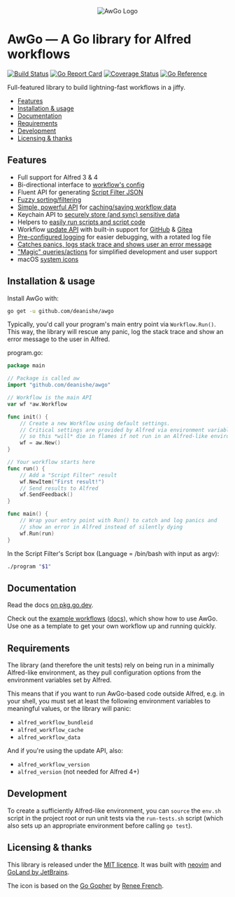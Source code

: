 
<div align="center">
    <img src="https://raw.githubusercontent.com/deanishe/awgo/master/Icon.png" alt="AwGo Logo" title="AwGo Logo">
</div>


# AwGo — A Go library for Alfred workflows #

[![Build Status][ghaction-badge]][ghaction-link]
[![Go Report Card][goreport-badge]][goreport-link]
[![Coverage Status][coveralls-badge]][coveralls-link]
[![Go Reference][godoc-badge]][godoc-link]

<!--
[![Build Status][azure-badge]][azure-link]
[![Build Status][travis-badge]][travis-link]
[![Codacy Quality][codacy-badge-quality]][codacy-link]
[![Codacy coverage][codacy-badge-coverage]][codacy-link]
[![Codecov coverage][codecov-badge]][codecov-link]
-->


Full-featured library to build lightning-fast workflows in a jiffy.

- [Features](#features)
- [Installation & usage](#installation--usage)
- [Documentation](#documentation)
- [Requirements](#requirements)
- [Development](#development)
- [Licensing & thanks](#licensing--thanks)


## Features ##

- Full support for Alfred 3 & 4
- Bi-directional interface to [workflow's config][config]
- Fluent API for generating [Script Filter JSON][feedback]
- [Fuzzy sorting/filtering][fuzzy]
- [Simple, powerful API][cache-api] for [caching/saving workflow data][cache]
- Keychain API to [securely store (and sync) sensitive data][keychain]
- Helpers to [easily run scripts and script code][scripts]
- Workflow [update API][update] with built-in support for [GitHub][update-github] & [Gitea][update-gitea]
- [Pre-configured logging][logging] for easier debugging, with a rotated log file
- [Catches panics, logs stack trace and shows user an error message][run]
- ["Magic" queries/actions][magic] for simplified development and user support
- macOS [system icons][icons]


## Installation & usage ##

Install AwGo with:

```sh
go get -u github.com/deanishe/awgo
```

Typically, you'd call your program's main entry point via `Workflow.Run()`.
This way, the library will rescue any panic, log the stack trace and show
an error message to the user in Alfred.

program.go:

```go
package main

// Package is called aw
import "github.com/deanishe/awgo"

// Workflow is the main API
var wf *aw.Workflow

func init() {
    // Create a new Workflow using default settings.
    // Critical settings are provided by Alfred via environment variables,
    // so this *will* die in flames if not run in an Alfred-like environment.
    wf = aw.New()
}

// Your workflow starts here
func run() {
    // Add a "Script Filter" result
    wf.NewItem("First result!")
    // Send results to Alfred
    wf.SendFeedback()
}

func main() {
    // Wrap your entry point with Run() to catch and log panics and
    // show an error in Alfred instead of silently dying
    wf.Run(run)
}
```

In the Script Filter's Script box (Language = /bin/bash with input as
argv):

```sh
./program "$1"
```

## Documentation ##

Read the docs [on pkg.go.dev][godoc].

Check out the [example workflows][examples-code] ([docs][examples-docs]), which
show how to use AwGo. Use one as a template to get your own workflow up and
running quickly.


## Requirements ##

The library (and therefore the unit tests) rely on being run in a minimally
Alfred-like environment, as they pull configuration options from the environment
variables set by Alfred.

This means that if you want to run AwGo-based code outside Alfred, e.g. in your
shell, you must set at least the following environment variables to meaningful
values, or the library will panic:

- `alfred_workflow_bundleid`
- `alfred_workflow_cache`
- `alfred_workflow_data`

And if you're using the update API, also:

- `alfred_workflow_version`
- `alfred_version` (not needed for Alfred 4+)


## Development ##

To create a sufficiently Alfred-like environment, you can `source` the `env.sh`
script in the project root or run unit tests via the `run-tests.sh` script
(which also sets up an appropriate environment before calling `go test`).


## Licensing & thanks ##

This library is released under the [MIT licence][licence]. It was built with
[neovim][neovim] and [GoLand by JetBrains][jetbrains].

The icon is based on the [Go Gopher][gopher] by [Renee French][renee].


[alfred]: https://www.alfredapp.com/
[licence]: ./LICENCE
[godoc]: https://pkg.go.dev/github.com/deanishe/awgo
[gopher]: https://blog.golang.org/gopher
[renee]: http://reneefrench.blogspot.com
[config]: https://pkg.go.dev/github.com/deanishe/awgo#Config
[feedback]: https://pkg.go.dev/github.com/deanishe/awgo#Feedback.NewItem
[fuzzy]: https://pkg.go.dev/github.com/deanishe/awgo/fuzzy
[cache]: https://pkg.go.dev/github.com/deanishe/awgo#hdr-Storing_data
[cache-api]: https://pkg.go.dev/github.com/deanishe/awgo#Cache
[run]: https://pkg.go.dev/github.com/deanishe/awgo#Run
[keychain]: https://pkg.go.dev/github.com/deanishe/awgo/keychain
[scripts]: https://pkg.go.dev/github.com/deanishe/awgo/util#hdr-Scripting
[update]: https://pkg.go.dev/github.com/deanishe/awgo/update
[update-github]: https://pkg.go.dev/github.com/deanishe/awgo/update#GitHub
[update-gitea]: https://pkg.go.dev/github.com/deanishe/awgo/update#Gitea
[logging]: https://pkg.go.dev/github.com/deanishe/awgo#hdr-Logging
[magic]: https://pkg.go.dev/github.com/deanishe/awgo#MagicAction
[icons]: https://pkg.go.dev/github.com/deanishe/awgo#Icon
[examples-code]: https://github.com/deanishe/awgo/tree/master/_examples
[examples-docs]: https://pkg.go.dev/github.com/deanishe/awgo/_examples
[jetbrains]: https://www.jetbrains.com/?from=deanishe/awgo
[neovim]: https://neovim.io/

[godoc-badge]: https://pkg.go.dev/badge/github.com/deanishe/awgo.svg
[godoc-link]: https://pkg.go.dev/github.com/deanishe/awgo
[goreport-link]: https://goreportcard.com/report/github.com/deanishe/awgo
[goreport-badge]: https://goreportcard.com/badge/github.com/deanishe/awgo
[azure-badge]: https://img.shields.io/azure-devops/build/deanishe/6cd8e4fe-7366-4485-aea6-e9d75e7757b2/1
[azure-link]: https://dev.azure.com/deanishe/AwGo/_build
[ghaction-badge]: https://github.com/deanishe/awgo/workflows/CI/badge.svg
[ghaction-link]: https://github.com/deanishe/awgo/actions?query=workflow%3ACI
[coveralls-badge]: https://coveralls.io/repos/github/deanishe/awgo/badge.svg?branch=master&v3
[coveralls-link]: https://coveralls.io/github/deanishe/awgo?branch=master

<!--
[coverage-badge]: https://img.shields.io/codacy/coverage/e785f7b0e830468da6fa2856d62e59ab?color=brightgreen
[codacy-link]: https://www.codacy.com/app/deanishe/awgo
[travis-badge]: https://img.shields.io/travis/deanishe/awgo
[travis-link]: https://travis-ci.org/deanishe/awgo
[codacy-badge-quality]: https://api.codacy.com/project/badge/Grade/e785f7b0e830468da6fa2856d62e59ab
[codacy-badge-coverage]: https://api.codacy.com/project/badge/Coverage/e785f7b0e830468da6fa2856d62e59ab
[travis-badge]: https://travis-ci.org/deanishe/awgo.svg?branch=master
[codecov-badge]: https://codecov.io/gh/deanishe/awgo/branch/master/graph/badge.svg
[codecov-link]: https://codecov.io/gh/deanishe/awgo
[coveralls-badge]: https://img.shields.io/coveralls/github/deanishe/awgo/master
[ghaction-badge]: https://img.shields.io/github/workflow/status/deanishe/awgo/CI
-->
